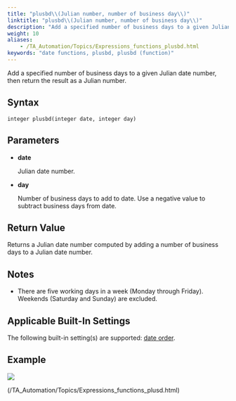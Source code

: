 ```yaml
--- 
title: "plusbd\\(Julian number, number of business day\\)"
linktitle: "plusbd\\(Julian number, number of business day\\)"
description: "Add a specified number of business days to a given Julian date number, then return the result as a Julian number."
weight: 10
aliases: 
    - /TA_Automation/Topics/Expressions_functions_plusbd.html
keywords: "date functions, plusbd, plusbd (function)"
---
```


Add a specified number of business days to a given Julian date number, then return the result as a Julian number.

## Syntax

`integer plusbd(integer date, integer day)`

## Parameters

-   **date**

    Julian date number.

-   **day**

    Number of business days to add to date. Use a negative value to subtract business days from date.


## Return Value

Returns a Julian date number computed by adding a number of business days to a Julian date number.

## Notes

-   There are five working days in a week \(Monday through Friday\). Weekends \(Saturday and Sunday\) are excluded.

## Applicable Built-In Settings

The following built-in setting\(s\) are supported: [date order](/TA_Automation/Topics/bis_date_order.html).

## Example

![](/images/TA_Automation/Images/automationguide_datefunction11.PNG)


(/TA_Automation/Topics/Expressions_functions_plusd.html)


